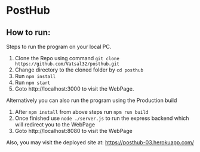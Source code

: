 # PostHub

## How to run:
Steps to run the program on your local PC.
1. Clone the Repo using command ```git clone https://github.com/Vatsal32/posthub.git```
2. Change directory to the cloned folder by 
   ```cd posthub```
3. Run ```npm install```
4. Run ```npm start```
5. Goto http://localhost:3000 to visit the WebPage.

Alternatively you can also run the program using the Production build
1. After ```npm install``` from above steps run ```npm run build```
2. Once finished use ```node ./server.js``` to run the express backend which will redirect you to the WebPage
3. Goto http://localhost:8080 to visit the WebPage


Also, you may visit the deployed site at: https://posthub-03.herokuapp.com/